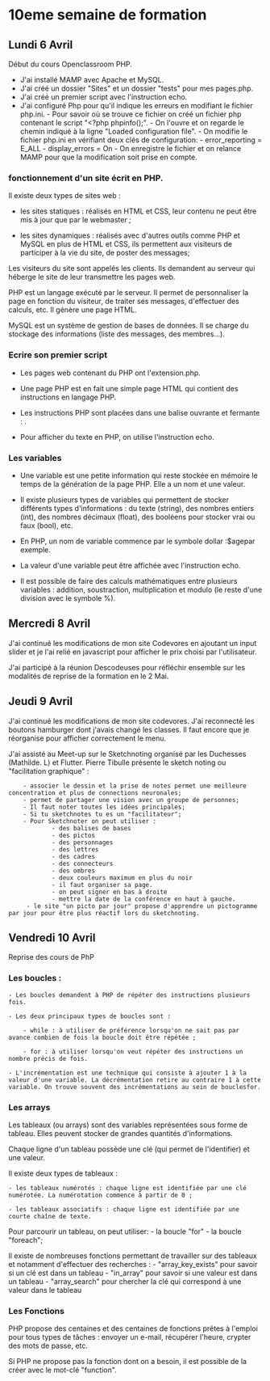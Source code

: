 # 10eme semaine de formation

## Lundi 6 Avril

Début du cours Openclassroom PHP. 

  - J'ai installé MAMP avec Apache et MySQL.
  - J'ai créé un dossier "Sites" et un dossier "tests" pour mes pages.php.
  - J'ai créé un premier script avec l'instruction echo.
  - J'ai configuré Php pour qu'il indique les erreurs en modifiant le fichier php.ini. 
        - Pour savoir où se trouve ce fichier on créé un fichier php contenant le script "<?php phpinfo();". 
        - On l'ouvre et on regarde le chemin indiqué à la ligne "Loaded configuration file".
        - On modifie le fichier php.ini en vérifiant deux clés de configuration: 
          - error_reporting = E_ALL
          - display_errors = On
        - On enregistre le fichier et on relance MAMP pour que la modification soit prise en compte.

### fonctionnement d'un site écrit en PHP.

Il existe deux types de sites web :
  
  - les sites statiques : réalisés en HTML et CSS, leur contenu ne peut être mis à jour que par le webmaster ;
  
  - les sites dynamiques : réalisés avec d'autres outils comme PHP et MySQL en plus de HTML et CSS, ils permettent aux visiteurs de participer à la vie du site, de poster des messages;

Les visiteurs du site sont appelés les clients. Ils demandent au serveur qui héberge le site de leur transmettre les pages web.

PHP est un langage exécuté par le serveur. Il permet de personnaliser la page en fonction du visiteur, de traiter ses messages, d'effectuer des calculs, etc. Il génère une page HTML.

MySQL est un système de gestion de bases de données. Il se charge du stockage des informations (liste des messages, des membres…).

### Ecrire son premier script

- Les pages web contenant du PHP ont l'extension.php.

- Une page PHP est en fait une simple page HTML qui contient des instructions en langage PHP.

- Les instructions PHP sont placées dans une balise ouvrante et fermante : <?php ?>.

- Pour afficher du texte en PHP, on utilise l'instruction echo.

 ### Les variables
 
 - Une variable est une petite information qui reste stockée en mémoire le temps de la génération de la page PHP. Elle a un nom et une valeur.

 - Il existe plusieurs types de variables qui permettent de stocker différents types d'informations : du texte (string), des nombres entiers (int), des nombres décimaux (float), des booléens pour stocker vrai ou faux (bool), etc.

 - En PHP, un nom de variable commence par le symbole dollar :$agepar exemple.

 - La valeur d'une variable peut être affichée avec l'instruction echo.

 - Il est possible de faire des calculs mathématiques entre plusieurs variables : addition, soustraction, multiplication et modulo (le reste d'une division avec le symbole %).
 
 ## Mercredi 8 Avril
 
 J'ai continué les modifications de mon site Codevores en ajoutant un input slider et je l'ai relié en javascript pour afficher le prix choisi par l'utilisateur. 
 
 J'ai participé à la réunion Descodeuses pour réfléchir ensemble sur les modalités de reprise de la formation en le 2 Mai.
 
 
## Jeudi 9 Avril

J'ai continué les modifications de mon site codevores. J'ai reconnecté les boutons hamburger dont j'avais changé les classes. Il faut encore que je réorganise pour afficher correctement le menu. 

J'ai assisté au Meet-up sur le Sketchnoting organisé par les Duchesses (Mathilde. L)  et Flutter. Pierre Tibulle présente le sketch noting ou "facilitation graphique" :

        - associer le dessin et la prise de notes permet une meilleure concentration et plus de connections neuronales; 
        - permet de partager une vision avec un groupe de personnes;
        - Il faut noter toutes les idées principales;
        - Si tu sketchnotes tu es un "facilitateur";
        - Pour Sketchnoter on peut utiliser : 
                - des balises de bases
                - des pictos
                - des personnages
                - des lettres
                - des cadres
                - des connecteurs
                - des ombres
                - deux couleurs maximum en plus du noir
                - il faut organiser sa page. 
                - on peut signer en bas à droite
                - mettre la date de la conférence en haut à gauche. 
         - le site "un picto par jour" propose d'apprendre un pictogramme par jour pour être plus réactif lors du sketchnoting. 
 
## Vendredi 10 Avril

Reprise des cours de PhP

### Les boucles : 

    - Les boucles demandent à PHP de répéter des instructions plusieurs fois.

    - Les deux principaux types de boucles sont :

        - while : à utiliser de préférence lorsqu'on ne sait pas par avance combien de fois la boucle doit être répétée ;

        - for : à utiliser lorsqu'on veut répéter des instructions un nombre précis de fois.

    - L'incrémentation est une technique qui consiste à ajouter 1 à la valeur d'une variable. La décrémentation retire au contraire 1 à cette variable. On trouve souvent des incrémentations au sein de bouclesfor.
    
### Les arrays

Les tableaux (ou arrays) sont des variables représentées sous forme de tableau. Elles peuvent stocker de grandes quantités d'informations.

Chaque ligne d'un tableau possède une clé (qui permet de l'identifier) et une valeur.

Il existe deux types de tableaux :

    - les tableaux numérotés : chaque ligne est identifiée par une clé numérotée. La numérotation commence à partir de 0 ;

    - les tableaux associatifs : chaque ligne est identifiée par une courte chaîne de texte.

Pour parcourir un tableau, on peut utiliser: 
      - la boucle "for" 
      - la boucle "foreach";
      
Il existe de nombreuses fonctions permettant de travailler sur des tableaux et notamment d'effectuer des recherches : 
      - "array_key_exists" pour savoir si un clé est dans un tableau
      - "in_array" pour savoir si une valeur est dans un tableau
      - "array_search" pour chercher la clé qui correspond à une valeur dans le tableau
      
      
### Les Fonctions

PHP propose des centaines et des centaines de fonctions prêtes à l'emploi pour tous types de tâches : envoyer un e-mail, récupérer l'heure, crypter des mots de passe, etc.

Si PHP ne propose pas la fonction dont on a besoin, il est possible de la créer avec le mot-clé "function".
